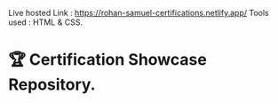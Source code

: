 Live hosted Link : https://rohan-samuel-certifications.netlify.app/
Tools used : HTML & CSS.
# 🏆 Certification Showcase Repository.
